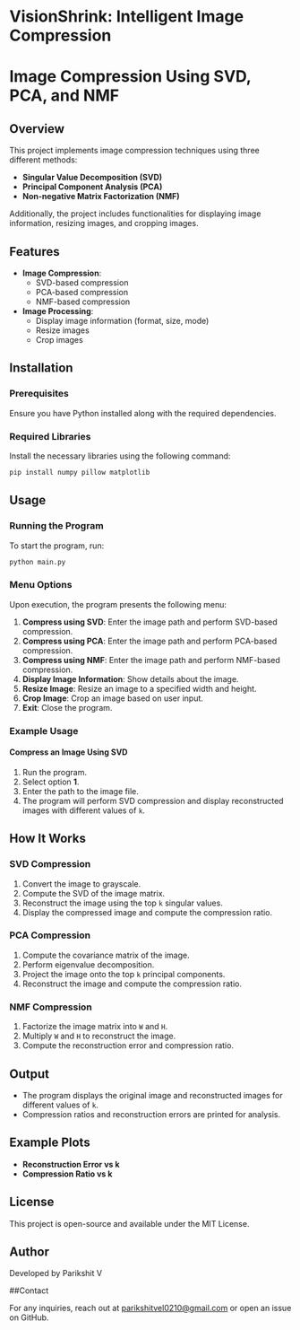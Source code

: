 # VisionShrink: Intelligent Image Compression
# Image Compression Using SVD, PCA, and NMF

## Overview

This project implements image compression techniques using three different methods:

- **Singular Value Decomposition (SVD)**
- **Principal Component Analysis (PCA)**
- **Non-negative Matrix Factorization (NMF)**

Additionally, the project includes functionalities for displaying image information, resizing images, and cropping images.

## Features

- **Image Compression**:
  - SVD-based compression
  - PCA-based compression
  - NMF-based compression
- **Image Processing**:
  - Display image information (format, size, mode)
  - Resize images
  - Crop images

## Installation

### Prerequisites

Ensure you have Python installed along with the required dependencies.

### Required Libraries

Install the necessary libraries using the following command:

```bash
pip install numpy pillow matplotlib
```

## Usage

### Running the Program

To start the program, run:

```bash
python main.py
```

### Menu Options

Upon execution, the program presents the following menu:

1. **Compress using SVD**: Enter the image path and perform SVD-based compression.
2. **Compress using PCA**: Enter the image path and perform PCA-based compression.
3. **Compress using NMF**: Enter the image path and perform NMF-based compression.
4. **Display Image Information**: Show details about the image.
5. **Resize Image**: Resize an image to a specified width and height.
6. **Crop Image**: Crop an image based on user input.
7. **Exit**: Close the program.

### Example Usage

#### Compress an Image Using SVD

1. Run the program.
2. Select option **1**.
3. Enter the path to the image file.
4. The program will perform SVD compression and display reconstructed images with different values of `k`.

## How It Works

### SVD Compression

1. Convert the image to grayscale.
2. Compute the SVD of the image matrix.
3. Reconstruct the image using the top `k` singular values.
4. Display the compressed image and compute the compression ratio.

### PCA Compression

1. Compute the covariance matrix of the image.
2. Perform eigenvalue decomposition.
3. Project the image onto the top `k` principal components.
4. Reconstruct the image and compute the compression ratio.

### NMF Compression

1. Factorize the image matrix into `W` and `H`.
2. Multiply `W` and `H` to reconstruct the image.
3. Compute the reconstruction error and compression ratio.

## Output

- The program displays the original image and reconstructed images for different values of `k`.
- Compression ratios and reconstruction errors are printed for analysis.

## Example Plots

- **Reconstruction Error vs k**
- **Compression Ratio vs k**

## License

This project is open-source and available under the MIT License.

## Author

Developed by Parikshit V

##Contact

For any inquiries, reach out at parikshitvel0210@gmail.com or open an issue on GitHub.


